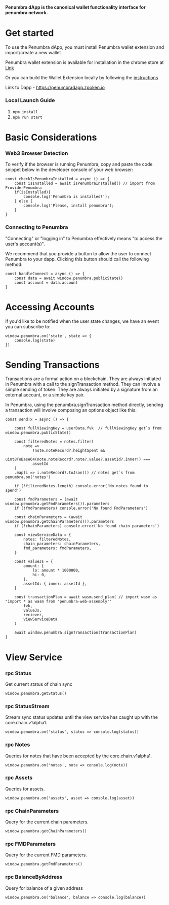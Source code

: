 #### Penumbra dApp is the canonical wallet functionality interface for penumbra network.

# Get started
To use the Penumbra dApp, you must install Penumbra wallet extension and import/create a new wallet

Penumbra wallet extension is available for installation in the chrome store at [Link ](https://chrome.google.com/webstore/detail/penumbra-wallet/lkpmkhpnhknhmibgnmmhdhgdilepfghe/related?hl=uk)

Or you can build the Wallet Extension locally by following the [instructions](https://github.com/penumbra-zone/wallet)

Link to Dapp - https://penumbradapp.zpoken.io

### Local Launch Guide
1. ```npm install```
2. ```npm run start```


# Basic Considerations

### Web3 Browser Detection

To verify if the browser is running Penumbra, copy and paste the code snippet below in the developer console of your web browser:

	const checkIsPenumbraInstalled = async () => {
		const isInstalled = await isPenumbraInstalled() // import from ProviderPenumbra
		if(isInstalled){
			console.log('Penumbra is installed!');
		} else {
			console.log('Please, install penumbra');
		}
	}

### Connecting to Penumbra

"Connecting" or "logging in" to Penumbra effectively means "to access the user's account(s)".

We recommend that you provide a button to allow the user to connect Penumbra to your dapp. Clicking this button should call the following method:

	const handleConnect = async () => {
		const data = await window.penumbra.publicState()
		const account = data.account
	}

# Accessing Accounts

If you'd like to be notified when the user state changes, we have an event you can subscribe to:

	window.penumbra.on('state', state => {
		console.log(state)
	})

# Sending Transactions

Transactions are a formal action on a blockchain. They are always initiated in Penumbra with a call to the signTransaction method. They can involve a simple sending of token. They are always initiated by a signature from an external account, or a simple key pair.

In Penumbra, using the penumbra.signTransaction method directly, sending a transaction will involve composing an options object like this:

	const sendTx = async () => {

		const fullViewingKey = userData.fvk  // fullViewingKey get`s from window.penumbra.publicState()

		const filteredNotes = notes.filter(
			note =>
				!note.noteRecord?.heightSpent &&
				uint8ToBase64(note.noteRecord?.note?.value?.assetId?.inner!) ===
				assetId
		)
		.map(i => i.noteRecord?.toJson()) // notes get`s from penumbra.on('notes')

		if (!filteredNotes.length) console.error('No notes found to spend')

		const fmdParameters = (await window.penumbra.getFmdParameters()).parameters
		if (!fmdParameters) console.error('No found FmdParameters')

		const chainParameters = (await window.penumbra.getChainParameters()).parameters
		if (!chainParameters) console.error('No found chain parameters')

		const viewServiceData = {
			notes: filteredNotes,
			chain_parameters: chainParameters,
			fmd_parameters: fmdParameters,
		}

		const valueJs = {
			amount: {
				lo: amount * 1000000,
				hi: 0,
			},
			assetId: { inner: assetId },
		}

		const transactionPlan = await wasm.send_plan( // import wasm as "import * as wasm from 'penumbra-web-assembly'"
			fvk,
			valueJs,
			reciever,
			viewServiceData
		)
		
		await window.penumbra.signTransaction(transactionPlan)
	}

# View Service

### rpc Status

Get current status of chain sync

	window.penumbra.getStatus()

### rpc StatusStream

Stream sync status updates until the view service has caught up with the core.chain.v1alpha1.

	window.penumbra.on('status', status => console.log(status))

### rpc Notes

Queries for notes that have been accepted by the core.chain.v1alpha1.

	window.penumbra.on('notes', note => console.log(note))

### rpc Assets

Queries for assets.

	window.penumbra.on('assets', asset => console.log(asset))

### rpc ChainParameters

Query for the current chain parameters.

	window.penumbra.getChainParameters()

### rpc FMDParameters

Query for the current FMD parameters.

	window.penumbra.getFmdParameters()

### rpc BalanceByAddress

Query for balance of a given address

	window.penumbra.on('balance', balance => console.log(balance))





